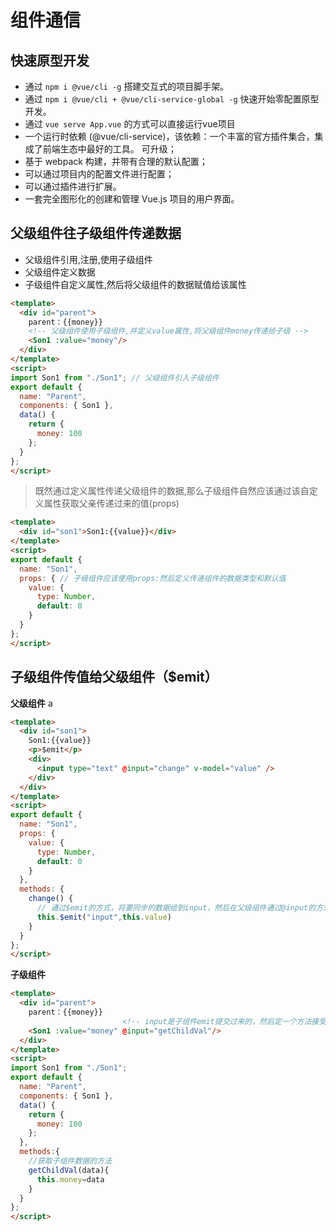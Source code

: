 # 组件通信

## 快速原型开发

- 通过 `npm i @vue/cli -g` 搭建交互式的项目脚手架。
- 通过 `npm i @vue/cli + @vue/cli-service-global -g` 快速开始零配置原型开发。
- 通过 `vue serve App.vue` 的方式可以直接运行vue项目
- 一个运行时依赖 (@vue/cli-service)，该依赖：一个丰富的官方插件集合，集成了前端生态中最好的工具。
 可升级；
- 基于 webpack 构建，并带有合理的默认配置；
- 可以通过项目内的配置文件进行配置；
- 可以通过插件进行扩展。
- 一套完全图形化的创建和管理 Vue.js 项目的用户界面。


## 父级组件往子级组件传递数据
- 父级组件引用,注册,使用子级组件
- 父级组件定义数据
- 子级组件自定义属性,然后将父级组件的数据赋值给该属性
```html
<template>
  <div id="parent">
    parent：{{money}}
    <!-- 父级组件使用子级组件,并定义value属性,将父级组件money传递给子级 -->
    <Son1 :value="money"/>
  </div>
</template>
<script>
import Son1 from "./Son1"; // 父级组件引入子级组件
export default {
  name: "Parent",
  components: { Son1 },
  data() {
    return {
      money: 100
    };
  }
};
</script>
```

> 既然通过定义属性传递父级组件的数据,那么子级组件自然应该通过该自定义属性获取父亲传递过来的值(props)

```html
<template>
  <div id="son1">Son1:{{value}}</div>
</template>
<script>
export default {
  name: "Son1",
  props: { // 子级组件应该使用props:然后定义传递组件的数据类型和默认值
    value: {
      type: Number,
      default: 0
    }
  }
};
</script>
```

## 子级组件传值给父级组件（$emit）

**父级组件**
 a
```html
<template>
  <div id="son1">
    Son1:{{value}}
    <p>$emit</p>
    <div>
      <input type="text" @input="change" v-model="value" />
    </div>
  </div>
</template>
<script>
export default {
  name: "Son1",
  props: {
    value: {
      type: Number,
      default: 0
    }
  },
  methods: {
    change() {
      // 通过$emit的方式，将要同步的数据给到input，然后在父级组件通过@input的方式，拿到同步的数据
      this.$emit("input",this.value)
    }
  }
};
</script>

```

**子级组件**

```html
<template>
  <div id="parent">
    parent：{{money}}
                         <!-- input是子组件emit提交过来的，然后定一个方法接受通过不过来的数据 -->
    <Son1 :value="money" @input="getChildVal"/> 
  </div>
</template>
<script>
import Son1 from "./Son1";
export default {
  name: "Parent",
  components: { Son1 },
  data() {
    return {
      money: 100
    };
  },
  methods:{
    //获取子组件数据的方法
    getChildVal(data){
      this.money=data
    }
  }
};
</script>
```




